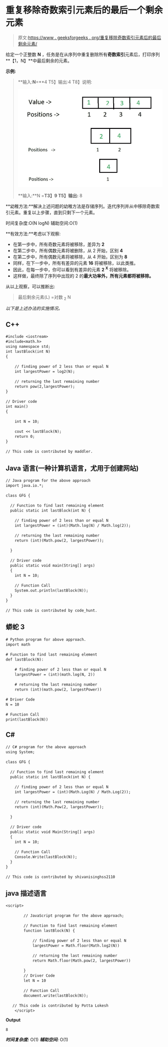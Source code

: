 # 重复移除奇数索引元素后的最后一个剩余元素

> 原文:[https://www . geeksforgeeks . org/重复移除奇数索引元素后的最后剩余元素/](https://www.geeksforgeeks.org/last-remaining-element-after-repeated-removal-of-odd-indexed-elements/)

给定一个正整数 **N** ，任务是在从序列中重复删除所有**奇数索引**元素后，打印序列**【1，N】**中最后剩余的元素。

**示例:**

> **输入:**N**=**4
> T5】输出:4
> T8】说明:
> 
> ![](img/10e369f7c8636357374a5a7630974e63.png)
> 
> **输入:**N =**T3】9
> T5】输出:** 8

**幼稚方法:**解决上述问题的幼稚方法是存储序列。迭代序列并从中移除奇数索引元素。重复以上步骤，直到只剩下一个元素。

时间复杂度:O(N logN)
辅助空间:O(1)

**有效方法:**考虑以下观察:

*   在第一步中，所有奇数元素将被移除，差异为 **2**
*   在第二步中，所有偶数元素将被删除，从 2 开始，区别 **4**
*   在第二步中，所有偶数元素将被移除，从 4 开始，区别为 **8**
*   同样，在下一步中，所有有差异的元素 **16** 将被移除，以此类推。
*   因此，在每一步中，你可以看到有差异的元素 **2 <sup>X</sup>** 将被移除。
*   这样做，最终除了序列中出现的 2 的**最大功率外，所有元素都将被移除。**

从以上观察，可以推断出:

> 最后剩余元素(L) =对数 <sub>2</sub> N

*以下是上述办法的实施情况。*

## C++

```
#include <iostream>
#include<math.h>
using namespace std;
int lastBlock(int N)
{

    // finding power of 2 less than or equal N
    int largestPower = log2(N);

    // returning the last remaining number
    return pow(2,largestPower);
}

// Driver code
int main()
{

    int N = 10;

    cout << lastBlock(N);
    return 0;
}

// This code is contributed by maddler.
```

## Java 语言(一种计算机语言，尤用于创建网站)

```
// Java program for the above approach
import java.io.*;

class GFG {

  // Function to find last remaining element
  public static int lastBlock(int N) {

    // finding power of 2 less than or equal N
    int largestPower = (int)(Math.log(N) / Math.log(2));

    // returning the last remaining number
    return (int)(Math.pow(2, largestPower));

  }

  // Driver code
  public static void main(String[] args)
  {
    int N = 10;

    // Function Call
    System.out.println(lastBlock(N));
  }
}

// This code is contributed by code_hunt.
```

## 蟒蛇 3

```
# Python program for above approach.
import math

# Function to find last remaining element
def lastBlock(N):

    # finding power of 2 less than or equal N
    largestPower = (int)(math.log(N, 2))

    # returning the last remaining number
    return (int)(math.pow(2, largestPower))

# Driver Code
N = 10

# Function Call
print(lastBlock(N))
```

## C#

```
// C# program for the above approach
using System;

class GFG {

  // Function to find last remaining element
  public static int lastBlock(int N) {

    // finding power of 2 less than or equal N
    int largestPower = (int)(Math.Log(N) / Math.Log(2));

    // returning the last remaining number
    return (int)(Math.Pow(2, largestPower));

  }

  // Driver code
  public static void Main(String[] args)
  {
    int N = 10;

    // Function Call
    Console.Write(lastBlock(N));
  }
}

// This code is contributed by shivanisinghss2110
```

## java 描述语言

```
<script>

        // JavaScript program for the above approach;

        // Function to find last remaining element
        function lastBlock(N) {

            // finding power of 2 less than or equal N
            largestPower = Math.floor(Math.log2(N))

            // returning the last remaining number
            return Math.floor(Math.pow(2, largestPower))

        }
        // Driver Code
        let N = 10

        // Function Call
        document.write(lastBlock(N));

   // This code is contributed by Potta Lokesh
    </script>
```

**Output**

```
8
```

***时间复杂度:*** O(1)
***辅助空间:*** O(1)